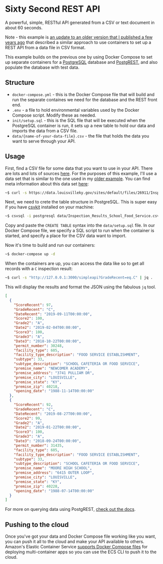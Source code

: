 # Sixty Second REST API

A powerful, simple, RESTful API generated from a CSV or text document in about 60 seconds.

Note - this example is [an update to an older version that I published a few years ago](https://github.com/mheadd/simple-rest-api) that described a similar approach to use containers to set up a REST API from a data file in CSV format.

This example builds on the previous one by using Docker Compose to set up separate containers for a [PostgreSQL](https://hub.docker.com/_/postgres) database and [PostgREST](http://postgrest.org/en/v6.0/), and also populate the database with test data.

## Structure

* `docker-compose.yml` - this is the Docker Compose file that will build and run the separate containes we need for the database and the REST front end.
* `.env` - a file to hold environmental variables used by the Docker Compose script. Modify these as needed.
* `init/setup.sql` - this is the SQL file that will be executed when the PostgreSQL container is run, it sets up a new table to hold our data and imports the data from a CSV file.
* `data/{name-of-your-data-file}.csv` - the file that holds the data you want to serve through your API.

## Usage

First, find a CSV file for some data that you want to use in your API. There are lots and lots of sources [here](https://www.data.gov/). For the purposes of this example, I'll use a data set that is similar to the one used in my [older example](https://github.com/mheadd/simple-rest-api). You can find meta information about this data set [here](https://data.louisvilleky.gov/dataset/environmental-health-inspection-results):

```bash
~$ curl -s https://data.louisvilleky.gov/sites/default/files/26911/Inspection_Results_School_Food_Service.csv > data/Inspection_Results_School_Food_Service.csv
```

Next, we need to crete the table structure in PostgreSQL. This is super easy if you have [csvkit](https://csvkit.readthedocs.io/en/1.0.2/scripts/csvsql.html) installed on your machine:

```bash
~$ csvsql -i postgresql data/Inspection_Results_School_Food_Service.csv
```

Copy and paste the `CREATE TABLE` syntax into the `data/setup.sql` file. In our Docker Compose file, we specify a SQL script to run when the container is started, and specify a place for the CSV data want to import. 

Now it's time to build and run our containers:

```bash
~$ docker-compose up -d
```

When the containers are up, you can access the data like so to get all records with a `C` inspection result: 

```bash
~$ curl -s "http://127.0.0.1:3000/simpleapi?GradeRecent=eq.C" | jq .
```

This will display the results and format the JSON using the fabulous `jq` tool.


```json
[
  {
    "ScoreRecent": 97,
    "GradeRecent": "C",
    "DateRecent": "2019-09-11T00:00:00",
    "Score2": 100,
    "Grade2": "A",
    "Date2": "2019-02-04T00:00:00",
    "Score3": 100,
    "Grade3": "A",
    "Date3": "2018-10-22T00:00:00",
    "permit_number": 30248,
    "facility_type": 605,
    "facility_type_description": "FOOD SERVICE ESTABLISHMENT",
    "subtype": 33,
    "subtype_description": "SCHOOL CAFETERIA OR FOOD SERVICE",
    "premise_name": "NEWCOMER ACADEMY",
    "premise_address": "3741 PULLIAM DR",
    "premise_city": "LOUISVILLE",
    "premise_state": "KY",
    "premise_zip": 40218,
    "opening_date": "1988-11-14T00:00:00"
  },
  {
    "ScoreRecent": 92,
    "GradeRecent": "C",
    "DateRecent": "2019-08-27T00:00:00",
    "Score2": 99,
    "Grade2": "A",
    "Date2": "2019-01-22T00:00:00",
    "Score3": 100,
    "Grade3": "A",
    "Date3": "2018-09-24T00:00:00",
    "permit_number": 31435,
    "facility_type": 605,
    "facility_type_description": "FOOD SERVICE ESTABLISHMENT",
    "subtype": 33,
    "subtype_description": "SCHOOL CAFETERIA OR FOOD SERVICE",
    "premise_name": "MOORE HIGH SCHOOL",
    "premise_address": "6415 OUTER LOOP",
    "premise_city": "LOUISVILLE",
    "premise_state": "KY",
    "premise_zip": 40228,
    "opening_date": "1988-07-14T00:00:00"
  }
]
```
For more on querying data using PostgREST, [check out the docs](http://postgrest.org/en/v6.0/).

## Pushing to the cloud

Once you've got your data and Docker Compose file working like you want, you can push it all to the cloud and make your API available to others. Amazon's Elastic Container Service [supports Docker Compose files](https://docs.aws.amazon.com/AmazonECS/latest/developerguide/ECS_CLI.html) for deploying multi-container apps so you can use the ECS CLI to push it to the cloud.